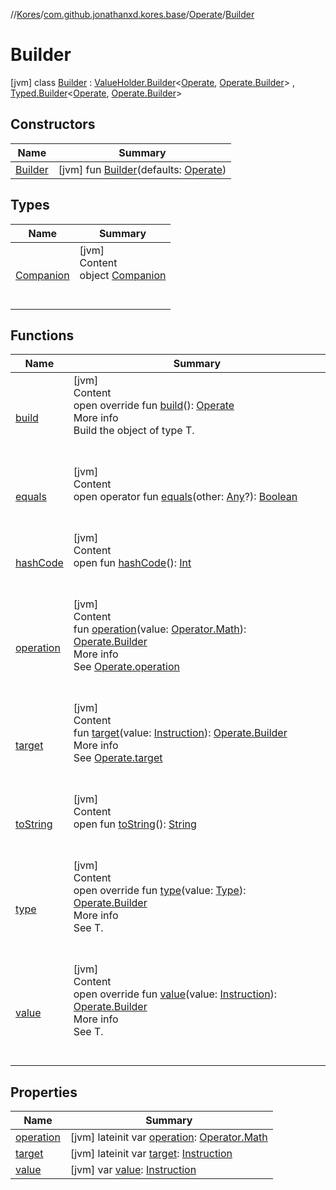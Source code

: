 //[Kores](../../../index.md)/[com.github.jonathanxd.kores.base](../../index.md)/[Operate](../index.md)/[Builder](index.md)



# Builder  
 [jvm] class [Builder](index.md) : [ValueHolder.Builder](../../-value-holder/-builder/index.md)<[Operate](../index.md), [Operate.Builder](index.md)> , [Typed.Builder](../../-typed/-builder/index.md)<[Operate](../index.md), [Operate.Builder](index.md)>    


## Constructors  
  
|  Name|  Summary| 
|---|---|
| <a name="com.github.jonathanxd.kores.base/Operate.Builder/Builder/#com.github.jonathanxd.kores.base.Operate/PointingToDeclaration/"></a>[Builder](-builder.md)| <a name="com.github.jonathanxd.kores.base/Operate.Builder/Builder/#com.github.jonathanxd.kores.base.Operate/PointingToDeclaration/"></a> [jvm] fun [Builder](-builder.md)(defaults: [Operate](../index.md))   <br>


## Types  
  
|  Name|  Summary| 
|---|---|
| <a name="com.github.jonathanxd.kores.base/Operate.Builder.Companion///PointingToDeclaration/"></a>[Companion](-companion/index.md)| <a name="com.github.jonathanxd.kores.base/Operate.Builder.Companion///PointingToDeclaration/"></a>[jvm]  <br>Content  <br>object [Companion](-companion/index.md)  <br><br><br>


## Functions  
  
|  Name|  Summary| 
|---|---|
| <a name="com.github.jonathanxd.kores.base/Operate.Builder/build/#/PointingToDeclaration/"></a>[build](build.md)| <a name="com.github.jonathanxd.kores.base/Operate.Builder/build/#/PointingToDeclaration/"></a>[jvm]  <br>Content  <br>open override fun [build](build.md)(): [Operate](../index.md)  <br>More info  <br>Build the object of type T.  <br><br><br>
| <a name="kotlin/Any/equals/#kotlin.Any?/PointingToDeclaration/"></a>[equals](../../../com.github.jonathanxd.kores.util/-simple-resolver/index.md#%5Bkotlin%2FAny%2Fequals%2F%23kotlin.Any%3F%2FPointingToDeclaration%2F%5D%2FFunctions%2F-1211764316)| <a name="kotlin/Any/equals/#kotlin.Any?/PointingToDeclaration/"></a>[jvm]  <br>Content  <br>open operator fun [equals](../../../com.github.jonathanxd.kores.util/-simple-resolver/index.md#%5Bkotlin%2FAny%2Fequals%2F%23kotlin.Any%3F%2FPointingToDeclaration%2F%5D%2FFunctions%2F-1211764316)(other: [Any](https://kotlinlang.org/api/latest/jvm/stdlib/kotlin/-any/index.html)?): [Boolean](https://kotlinlang.org/api/latest/jvm/stdlib/kotlin/-boolean/index.html)  <br><br><br>
| <a name="kotlin/Any/hashCode/#/PointingToDeclaration/"></a>[hashCode](../../../com.github.jonathanxd.kores.util/-simple-resolver/index.md#%5Bkotlin%2FAny%2FhashCode%2F%23%2FPointingToDeclaration%2F%5D%2FFunctions%2F-1211764316)| <a name="kotlin/Any/hashCode/#/PointingToDeclaration/"></a>[jvm]  <br>Content  <br>open fun [hashCode](../../../com.github.jonathanxd.kores.util/-simple-resolver/index.md#%5Bkotlin%2FAny%2FhashCode%2F%23%2FPointingToDeclaration%2F%5D%2FFunctions%2F-1211764316)(): [Int](https://kotlinlang.org/api/latest/jvm/stdlib/kotlin/-int/index.html)  <br><br><br>
| <a name="com.github.jonathanxd.kores.base/Operate.Builder/operation/#com.github.jonathanxd.kores.operator.Operator.Math/PointingToDeclaration/"></a>[operation](operation.md)| <a name="com.github.jonathanxd.kores.base/Operate.Builder/operation/#com.github.jonathanxd.kores.operator.Operator.Math/PointingToDeclaration/"></a>[jvm]  <br>Content  <br>fun [operation](operation.md)(value: [Operator.Math](../../../com.github.jonathanxd.kores.operator/-operator/-math/index.md)): [Operate.Builder](index.md)  <br>More info  <br>See [Operate.operation](../operation.md)  <br><br><br>
| <a name="com.github.jonathanxd.kores.base/Operate.Builder/target/#com.github.jonathanxd.kores.Instruction/PointingToDeclaration/"></a>[target](target.md)| <a name="com.github.jonathanxd.kores.base/Operate.Builder/target/#com.github.jonathanxd.kores.Instruction/PointingToDeclaration/"></a>[jvm]  <br>Content  <br>fun [target](target.md)(value: [Instruction](../../../com.github.jonathanxd.kores/-instruction/index.md)): [Operate.Builder](index.md)  <br>More info  <br>See [Operate.target](../target.md)  <br><br><br>
| <a name="kotlin/Any/toString/#/PointingToDeclaration/"></a>[toString](../../../com.github.jonathanxd.kores.util/-simple-resolver/index.md#%5Bkotlin%2FAny%2FtoString%2F%23%2FPointingToDeclaration%2F%5D%2FFunctions%2F-1211764316)| <a name="kotlin/Any/toString/#/PointingToDeclaration/"></a>[jvm]  <br>Content  <br>open fun [toString](../../../com.github.jonathanxd.kores.util/-simple-resolver/index.md#%5Bkotlin%2FAny%2FtoString%2F%23%2FPointingToDeclaration%2F%5D%2FFunctions%2F-1211764316)(): [String](https://kotlinlang.org/api/latest/jvm/stdlib/kotlin/-string/index.html)  <br><br><br>
| <a name="com.github.jonathanxd.kores.base/Operate.Builder/type/#java.lang.reflect.Type/PointingToDeclaration/"></a>[type](type.md)| <a name="com.github.jonathanxd.kores.base/Operate.Builder/type/#java.lang.reflect.Type/PointingToDeclaration/"></a>[jvm]  <br>Content  <br>open override fun [type](type.md)(value: [Type](https://docs.oracle.com/javase/8/docs/api/java/lang/reflect/Type.html)): [Operate.Builder](index.md)  <br>More info  <br>See T.  <br><br><br>
| <a name="com.github.jonathanxd.kores.base/Operate.Builder/value/#com.github.jonathanxd.kores.Instruction/PointingToDeclaration/"></a>[value](value.md)| <a name="com.github.jonathanxd.kores.base/Operate.Builder/value/#com.github.jonathanxd.kores.Instruction/PointingToDeclaration/"></a>[jvm]  <br>Content  <br>open override fun [value](value.md)(value: [Instruction](../../../com.github.jonathanxd.kores/-instruction/index.md)): [Operate.Builder](index.md)  <br>More info  <br>See T.  <br><br><br>


## Properties  
  
|  Name|  Summary| 
|---|---|
| <a name="com.github.jonathanxd.kores.base/Operate.Builder/operation/#/PointingToDeclaration/"></a>[operation](operation.md)| <a name="com.github.jonathanxd.kores.base/Operate.Builder/operation/#/PointingToDeclaration/"></a> [jvm] lateinit var [operation](operation.md): [Operator.Math](../../../com.github.jonathanxd.kores.operator/-operator/-math/index.md)   <br>
| <a name="com.github.jonathanxd.kores.base/Operate.Builder/target/#/PointingToDeclaration/"></a>[target](target.md)| <a name="com.github.jonathanxd.kores.base/Operate.Builder/target/#/PointingToDeclaration/"></a> [jvm] lateinit var [target](target.md): [Instruction](../../../com.github.jonathanxd.kores/-instruction/index.md)   <br>
| <a name="com.github.jonathanxd.kores.base/Operate.Builder/value/#/PointingToDeclaration/"></a>[value](value.md)| <a name="com.github.jonathanxd.kores.base/Operate.Builder/value/#/PointingToDeclaration/"></a> [jvm] var [value](value.md): [Instruction](../../../com.github.jonathanxd.kores/-instruction/index.md)   <br>

